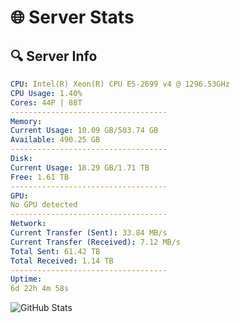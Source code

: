 # 🌐 Server Stats
## 🔍 Server Info
```yaml
CPU: Intel(R) Xeon(R) CPU E5-2699 v4 @ 1296.53GHz
CPU Usage: 1.40%
Cores: 44P | 88T
-----------------------------------
Memory:
Current Usage: 10.09 GB/503.74 GB
Available: 490.25 GB
-----------------------------------
Disk:
Current Usage: 18.29 GB/1.71 TB
Free: 1.61 TB
-----------------------------------
GPU:
No GPU detected
-----------------------------------
Network:
Current Transfer (Sent): 33.84 MB/s
Current Transfer (Received): 7.12 MB/s
Total Sent: 61.42 TB
Total Received: 1.14 TB
-----------------------------------
Uptime:
6d 22h 4m 58s
```
![GitHub Stats](https://img.shields.io/badge/Updated-2025-02-14_20:48:16-blue)